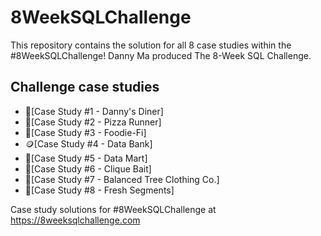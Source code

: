 # 8WeekSQLChallenge

This repository contains the solution for all 8 case studies within the #8WeekSQLChallenge! Danny Ma produced The 8-Week SQL Challenge.

## Challenge case studies
* 🍜[Case Study #1 - Danny's Diner]
* 🍕[Case Study #2 - Pizza Runner]
* 🥑[Case Study #3 - Foodie-Fi]
* 🪙[Case Study #4 - Data Bank]
* 🛒[Case Study #5 - Data Mart]
* 🎣[Case Study #6 - Clique Bait]
* 🗻[Case Study #7 - Balanced Tree Clothing Co.]
* 🍋[Case Study #8 - Fresh Segments]

 Case study solutions for #8WeekSQLChallenge at https://8weeksqlchallenge.com
